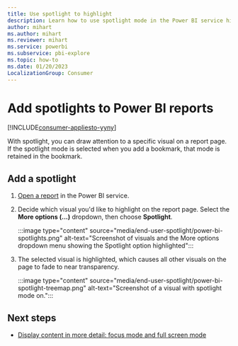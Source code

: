 ```yaml
---
title: Use spotlight to highlight
description: Learn how to use spotlight mode in the Power BI service highlights important data and insights on a report.  
author: mihart
ms.author: mihart
ms.reviewer: mihart
ms.service: powerbi
ms.subservice: pbi-explore
ms.topic: how-to
ms.date: 01/20/2023
LocalizationGroup: Consumer
---
```

# Add spotlights to Power BI reports

[!INCLUDE[consumer-appliesto-yyny](../includes/consumer-appliesto-yyny.md)]

With spotlight, you can draw attention to a specific visual on a report page.  If the spotlight mode is selected when you add a bookmark, that mode is retained in the bookmark.

## Add a spotlight

1. [Open a report](end-user-report-open.md) in the Power BI service.

1. Decide which visual you'd like to highlight on the report page. Select the **More options (...)** dropdown, then choose **Spotlight**.

    :::image type="content" source="media/end-user-spotlight/power-bi-spotlights.png" alt-text="Screenshot of visuals and the More options dropdown menu showing the Spotlight option highlighted":::

1. The selected visual is highlighted, which causes all other visuals on the page to fade to near transparency.

    :::image type="content" source="media/end-user-spotlight/power-bi-spotlight-treemap.png" alt-text="Screenshot of a visual with spotlight mode on.":::

## Next steps

* [Display content in more detail: focus mode and full screen mode](end-user-focus.md)
